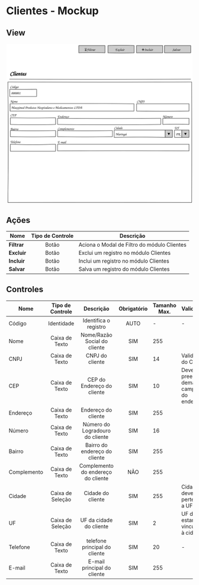 # Clientes - Mockup

## View
![](pencil/svg/admin-clientes.svg)

## Ações
|Nome|Tipo de Controle|Descrição|
|---|:---:|---|
|**Filtrar**|Botão|Aciona o Modal de Filtro do módulo Clientes|
|**Excluir**|Botão|Exclui um registro no módulo Clientes|
|**Incluir**|Botão|Inclui um registro no módulo Clientes|
|**Salvar**|Botão|Salva um registro do módulo Clientes|

## Controles
|Nome|Tipo de Controle|Descrição|Obrigatório|Tamanho Max.|Validação|
|---|:---:|:---:|:---:|---|---|
|Código|Identidade|Identifica o registro|AUTO|-|-|
|Nome|Caixa de Texto|Nome/Razão Social do cliente|SIM|255||
|CNPJ|Caixa de Texto|CNPJ do cliente|SIM|14|Validação do CNPJ|
|CEP|Caixa de Texto|CEP do Endereço do cliente|SIM|10|Deve preencher demais campos do endereço|
|Endereço|Caixa de Texto|Endereço do cliente|SIM|255||
|Número|Caixa de Texto|Número do Logradouro do cliente|SIM|16||
|Bairro|Caixa de Texto|Bairro do endereço do cliente|SIM|255||
|Complemento|Caixa de Texto|Complemento do endereço do cliente|NÃO|255||
|Cidade|Caixa de Seleção|Cidade do cliente|SIM|255|Cidade deve pertencer a UF|
|UF|Caixa de Seleção|UF da cidade do cliente|SIM|2|UF deve estar vinculada à cidade|
|Telefone|Caixa de Texto|telefone principal do cliente|SIM|20|-|
|E-mail|Caixa de Texto|E-mail principal do cliente|SIM|255||